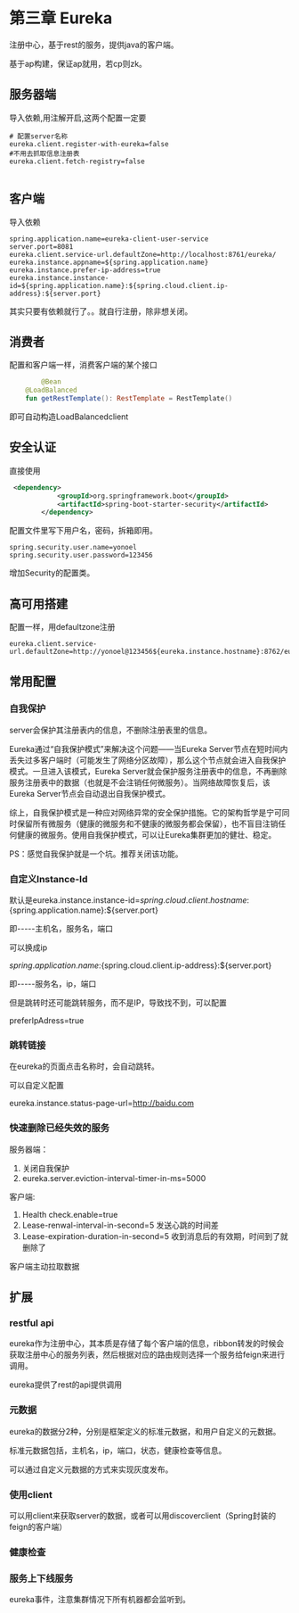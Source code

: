 # 第三章 Eureka

注册中心，基于rest的服务，提供java的客户端。

基于ap构建，保证ap就用，若cp则zk。

## 服务器端

导入依赖,用注解开启,这两个配置一定要

```properties
# 配置server名称
eureka.client.register-with-eureka=false
#不用去抓取信息注册表
eureka.client.fetch-registry=false


```

## 客户端

导入依赖

```properties
spring.application.name=eureka-client-user-service
server.port=8081
eureka.client.service-url.defaultZone=http://localhost:8761/eureka/
eureka.instance.appname=${spring.application.name}
eureka.instance.prefer-ip-address=true
eureka.instance.instance-id=${spring.application.name}:${spring.cloud.client.ip-address}:${server.port}

```

其实只要有依赖就行了。。就自行注册，除非想关闭。

## 消费者

配置和客户端一样，消费客户端的某个接口

```kotlin
		@Bean
    @LoadBalanced
    fun getRestTemplate(): RestTemplate = RestTemplate()
```

即可自动构造LoadBalancedclient

## 安全认证

直接使用

```xml
 <dependency>
            <groupId>org.springframework.boot</groupId>
            <artifactId>spring-boot-starter-security</artifactId>
        </dependency>
```

配置文件里写下用户名，密码，拆箱即用。

```properties
spring.security.user.name=yonoel
spring.security.user.password=123456
```

增加Security的配置类。



## 高可用搭建

配置一样，用defaultzone注册

```properties
eureka.client.service-url.defaultZone=http://yonoel@123456${eureka.instance.hostname}:8762/eureka/,http://yonoel@123456${eureka.instance.hostname}:8761/eureka/,http://yonoel@123456${eureka.instance.hostname}:8763/eureka/

```



## 常用配置

### 自我保护

server会保护其注册表内的信息，不删除注册表里的信息。

Eureka通过“自我保护模式”来解决这个问题——当Eureka Server节点在短时间内丢失过多客户端时（可能发生了网络分区故障），那么这个节点就会进入自我保护模式。一旦进入该模式，Eureka Server就会保护服务注册表中的信息，不再删除服务注册表中的数据（也就是不会注销任何微服务）。当网络故障恢复后，该Eureka Server节点会自动退出自我保护模式。

综上，自我保护模式是一种应对网络异常的安全保护措施。它的架构哲学是宁可同时保留所有微服务（健康的微服务和不健康的微服务都会保留），也不盲目注销任何健康的微服务。使用自我保护模式，可以让Eureka集群更加的健壮、稳定。



PS：感觉自我保护就是一个坑。推荐关闭该功能。

### 自定义Instance-Id

默认是eureka.instance.instance-id=${spring.cloud.client.hostname}:${spring.application.name}:${server.port}

即-----主机名，服务名，端口

可以换成ip

${spring.application.name}:${spring.cloud.client.ip-address}:${server.port}

即-----服务名，ip，端口

但是跳转时还可能跳转服务，而不是IP，导致找不到，可以配置

preferIpAdress=true

### 跳转链接

在eureka的页面点击名称时，会自动跳转。

可以自定义配置

eureka.instance.status-page-url=http://baidu.com

### 快速删除已经失效的服务

服务器端：

1. 关闭自我保护
2. eureka.server.eviction-interval-timer-in-ms=5000

客户端:

1. Health check.enable=true
2. Lease-renwal-interval-in-second=5 发送心跳的时间差
3. Lease-expiration-duration-in-second=5 收到消息后的有效期，时间到了就删除了

客户端主动拉取数据

## 扩展

### restful api

eureka作为注册中心，其本质是存储了每个客户端的信息，ribbon转发的时候会获取注册中心的服务列表，然后根据对应的路由规则选择一个服务给feign来进行调用。

eureka提供了rest的api提供调用

### 元数据

eureka的数据分2种，分别是框架定义的标准元数据，和用户自定义的元数据。

标准元数据包括，主机名，ip，端口，状态，健康检查等信息。

可以通过自定义元数据的方式来实现灰度发布。

### 使用client

可以用client来获取server的数据，或者可以用discoverclient（Spring封装的feign的客户端）

### 健康检查

### 服务上下线服务

eureka事件，注意集群情况下所有机器都会监听到。